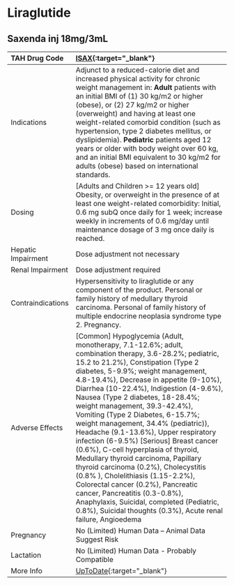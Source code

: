 # Liraglutide

## Saxenda inj 18mg/3mL

| TAH Drug Code      | [ISAX](https://www.tahsda.org.tw/drugs/hissearch.php?drug_code=ISAX){:target="_blank"}                                                                                                                                                                                                                                                                                                                                                                                                                                                                                                                                                                                                                                                                                                                                                                 |
|:-------------------|:-------------------------------------------------------------------------------------------------------------------------------------------------------------------------------------------------------------------------------------------------------------------------------------------------------------------------------------------------------------------------------------------------------------------------------------------------------------------------------------------------------------------------------------------------------------------------------------------------------------------------------------------------------------------------------------------------------------------------------------------------------------------------------------------------------------------------------------------------------|
| Indications        | Adjunct to a reduced-calorie diet and increased physical activity for chronic weight management in: **Adult** patients with an initial BMI of (1) 30 kg/m2 or higher (obese), or (2) 27 kg/m2 or higher (overweight) and having at least one weight-related comorbid condition (such as hypertension, type 2 diabetes mellitus, or dyslipidemia). **Pediatric** patients aged 12 years or older with body weight over 60 kg, and an initial BMI equivalent to 30 kg/m2 for adults (obese) based on international standards.                                                                                                                                                                                                                                                                                                                            |
| Dosing             | [Adults and Children >= 12 years old] Obesity, or overweight in the presence of at least one weight-related comorbidity: Initial, 0.6 mg subQ once daily for 1 week; increase weekly in increments of 0.6 mg/day until maintenance dosage of 3 mg once daily is reached.                                                                                                                                                                                                                                                                                                                                                                                                                                                                                                                                                                               |
| Hepatic Impairment | Dose adjustment not necessary                                                                                                                                                                                                                                                                                                                                                                                                                                                                                                                                                                                                                                                                                                                                                                                                                          |
| Renal Impairment   | Dose adjustment required                                                                                                                                                                                                                                                                                                                                                                                                                                                                                                                                                                                                                                                                                                                                                                                                                               |
| Contraindications  | Hypersensitivity to liraglutide or any component of the product. Personal or family history of medullary thyroid carcinoma. Personal of family history of multiple endocrine neoplasia syndrome type 2. Pregnancy.                                                                                                                                                                                                                                                                                                                                                                                                                                                                                                                                                                                                                                     |
| Adverse Effects    | [Common] Hypoglycemia (Adult, monotherapy, 7.1-12.6%; adult, combination therapy, 3.6-28.2%; pediatric, 15.2 to 21.2%), Constipation (Type 2 diabetes, 5-9.9%; weight management, 4.8-19.4%), Decrease in appetite (9-10%), Diarrhea (10-22.4%), Indigestion (4-9.6%), Nausea (Type 2 diabetes, 18-28.4%; weight management, 39.3-42.4%), Vomiting (Type 2 Diabetes, 6-15.7%; weight management, 34.4% (pediatric)), Headache (9.1-13.6%), Upper respiratory infection (6-9.5%) [Serious] Breast cancer (0.6%), C-cell hyperplasia of thyroid, Medullary thyroid carcinoma, Papillary thyroid carcinoma (0.2%), Cholecystitis (0.8% ), Cholelithiasis (1.15-2.2%), Colorectal cancer (0.2%), Pancreatic cancer, Pancreatitis (0.3-0.8%), Anaphylaxis, Suicidal, completed (Pediatric, 0.8%), Suicidal thoughts (0.3%), Acute renal failure, Angioedema |
| Pregnancy          | No (Limited) Human Data – Animal Data Suggest Risk                                                                                                                                                                                                                                                                                                                                                                                                                                                                                                                                                                                                                                                                                                                                                                                                     |
| Lactation          | No (Limited) Human Data - Probably Compatible                                                                                                                                                                                                                                                                                                                                                                                                                                                                                                                                                                                                                                                                                                                                                                                                          |
| More Info          | [UpToDate](https://www.uptodate.com/contents/liraglutide-drug-information){:target="_blank"}                                                                                                                                                                                                                                                                                                                                                                                                                                                                                                                                                                                                                                                                                                                                                           |

